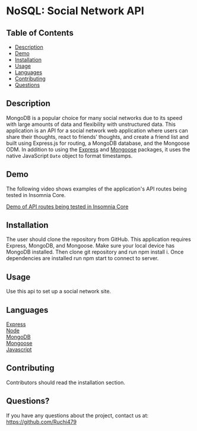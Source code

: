 # NoSQL: Social Network API


## Table of Contents 

- [Description](#description)
- [Demo](#demo)
- [Installation](#installation)
- [Usage](#usage)
- [Languages](#languages)
- [Contributing](#contributing)
- [Questions](#questions)

## Description
MongoDB is a popular choice for many social networks due to its speed with large amounts of data and flexibility with unstructured data. This application is an API for a social network web application where users can share their thoughts, react to friends’ thoughts, and create a friend list and built using Express.js for routing, a MongoDB database, and the Mongoose ODM. In addition to using the [Express](https://www.npmjs.com/package/express) and [Mongoose](https://www.npmjs.com/package/mongoose) packages, it uses the native JavaScript `Date` object to format timestamps.

## Demo

The following video shows examples of the application's API routes being tested in Insomnia Core.

[Demo of API routes being tested in Insomnia Core]()

## Installation

The user should clone the repository from GitHub. This application requires Express, MongoDB, and Mongoose. Make sure your local device has MongoDB installed. Then clone git repository and run npm install i. Once dependencies are installed run npm start to connect to server.

## Usage
Use this api to set up a social network site.

## Languages
[Express](https://expressjs.com/ "Express")<br />
[Node](https://nodejs.org/en/docs/ "Node")<br />
[MongoDB](https://www.mongodb.com/ "MongoDB")<br />
[Mongoose](https://www.npmjs.com/package/mongoose "Mongoose")<br />
[Javascript](https://www.javascript.com/ "Javascript")<br />

  
## Contributing
Contributors should read the installation section.

## Questions?

If you have any questions about the project, contact us at: https://github.com/Ruchi479

